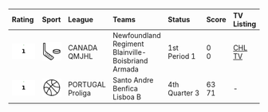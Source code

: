 | Rating                                                                                                                               | Sport                                                                                                                | League              | Teams                                                 | Status        | Score    | TV Listing                                          |
|:-------------------------------------------------------------------------------------------------------------------------------------|:---------------------------------------------------------------------------------------------------------------------|:--------------------|:------------------------------------------------------|:--------------|:---------|:----------------------------------------------------|
| <img src="https://raw.githubusercontent.com/BlakeDuncan25/Donut-SVG-Ratings/bac4e4a278175106499642192132b1786a9aec38/1.svg" alt="1"> | <img src="https://raw.githubusercontent.com/BlakeDuncan25/Donut-SVG-Ratings/master/hockey.png" alt="Ice Hockey">     | CANADA<br>QMJHL     | Newfoundland Regiment<br>Blainville-Boisbriand Armada | 1st Period 1  | 0<br>0   | <a href="https://watch.chl.ca/qmjhl_chl">CHL TV</a> |
| <img src="https://raw.githubusercontent.com/BlakeDuncan25/Donut-SVG-Ratings/bac4e4a278175106499642192132b1786a9aec38/1.svg" alt="1"> | <img src="https://raw.githubusercontent.com/BlakeDuncan25/Donut-SVG-Ratings/master/basketball.png" alt="Basketball"> | PORTUGAL<br>Proliga | Santo Andre<br>Benfica Lisboa B                       | 4th Quarter 3 | 63<br>71 | -                                                   |